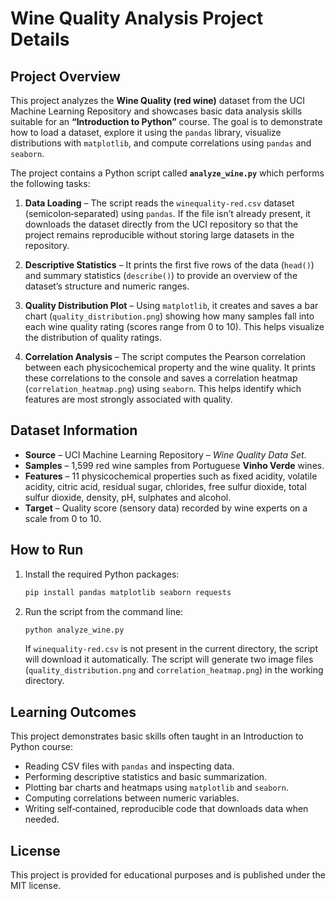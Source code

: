 # Wine Quality Analysis Project Details

## Project Overview
This project analyzes the **Wine Quality (red wine)** dataset from the UCI Machine Learning Repository and showcases basic data analysis skills suitable for an **“Introduction to Python”** course.  The goal is to demonstrate how to load a dataset, explore it using the `pandas` library, visualize distributions with `matplotlib`, and compute correlations using `pandas` and `seaborn`.

The project contains a Python script called **`analyze_wine.py`** which performs the following tasks:

1. **Data Loading** – The script reads the `winequality-red.csv` dataset (semicolon‐separated) using `pandas`.  If the file isn’t already present, it downloads the dataset directly from the UCI repository so that the project remains reproducible without storing large datasets in the repository.

2. **Descriptive Statistics** – It prints the first five rows of the data (`head()`) and summary statistics (`describe()`) to provide an overview of the dataset’s structure and numeric ranges.

3. **Quality Distribution Plot** – Using `matplotlib`, it creates and saves a bar chart (`quality_distribution.png`) showing how many samples fall into each wine quality rating (scores range from 0 to 10).  This helps visualize the distribution of quality ratings.

4. **Correlation Analysis** – The script computes the Pearson correlation between each physicochemical property and the wine quality.  It prints these correlations to the console and saves a correlation heatmap (`correlation_heatmap.png`) using `seaborn`.  This helps identify which features are most strongly associated with quality.

## Dataset Information
- **Source** – UCI Machine Learning Repository – *Wine Quality Data Set*.
- **Samples** – 1,599 red wine samples from Portuguese **Vinho Verde** wines.
- **Features** – 11 physicochemical properties such as fixed acidity, volatile acidity, citric acid, residual sugar, chlorides, free sulfur dioxide, total sulfur dioxide, density, pH, sulphates and alcohol.
- **Target** – Quality score (sensory data) recorded by wine experts on a scale from 0 to 10.

## How to Run
1. Install the required Python packages:
   ```bash
   pip install pandas matplotlib seaborn requests
   ```
2. Run the script from the command line:
   ```bash
   python analyze_wine.py
   ```
   If `winequality-red.csv` is not present in the current directory, the script will download it automatically.  The script will generate two image files (`quality_distribution.png` and `correlation_heatmap.png`) in the working directory.

## Learning Outcomes
This project demonstrates basic skills often taught in an Introduction to Python course:
- Reading CSV files with `pandas` and inspecting data.
- Performing descriptive statistics and basic summarization.
- Plotting bar charts and heatmaps using `matplotlib` and `seaborn`.
- Computing correlations between numeric variables.
- Writing self‐contained, reproducible code that downloads data when needed.

## License
This project is provided for educational purposes and is published under the MIT license.
